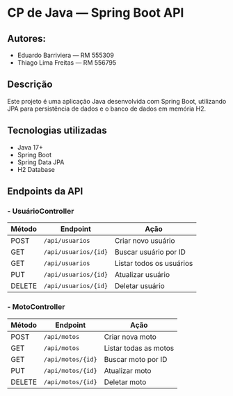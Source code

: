 # **CP de Java — Spring Boot API**

## Autores:
- Eduardo Barriviera — RM 555309
- Thiago Lima Freitas — RM 556795

## Descrição
Este projeto é uma aplicação Java desenvolvida com Spring Boot, utilizando JPA para persistência de dados e o banco de dados em memória H2.

## Tecnologias utilizadas

- Java 17+
- Spring Boot
- Spring Data JPA
- H2 Database
  
## **Endpoints da API**

### - UsuárioController
  
| Método | Endpoint             | Ação                     |
| ------ | -------------------- | ------------------------ |
| POST   | `/api/usuarios`      | Criar novo usuário       |
| GET    | `/api/usuarios/{id}` | Buscar usuário por ID    |
| GET    | `/api/usuarios`      | Listar todos os usuários |
| PUT    | `/api/usuarios/{id}` | Atualizar usuário        |
| DELETE | `/api/usuarios/{id}` | Deletar usuário          |

### - MotoController
  
| Método | Endpoint          | Ação                  |
| ------ | ----------------- | --------------------- |
| POST   | `/api/motos`      | Criar nova moto       |
| GET    | `/api/motos`      | Listar todas as motos |
| GET    | `/api/motos/{id}` | Buscar moto por ID    |
| PUT    | `/api/motos/{id}` | Atualizar moto        |
| DELETE | `/api/motos/{id}` | Deletar moto          |
